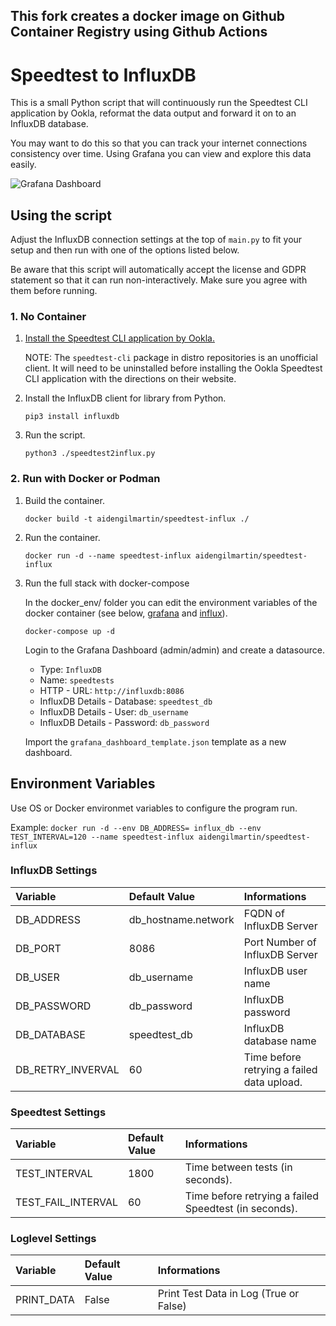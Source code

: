 ## This fork creates a docker image on Github Container Registry using Github Actions
# Speedtest to InfluxDB

This is a small Python script that will continuously run the Speedtest CLI application by Ookla, reformat the data output and forward it on to an InfluxDB database.

You may want to do this so that you can track your internet connections consistency over time. Using Grafana you can view and explore this data easily.

![Grafana Dashboard](https://i.imgur.com/8cUdMy7.png)

## Using the script

Adjust the InfluxDB connection settings at the top of `main.py` to fit your setup and then run with one of the options listed below.

Be aware that this script will automatically accept the license and GDPR statement so that it can run non-interactively. Make sure you agree with them before running.

### 1. No Container

1. [Install the Speedtest CLI application by Ookla.](https://www.speedtest.net/apps/cli)

    NOTE: The `speedtest-cli` package in distro repositories is an unofficial client. It will need to be uninstalled before installing the Ookla Speedtest CLI application with the directions on their website.

2. Install the InfluxDB client for library from Python.

    `pip3 install influxdb`

3. Run the script.

    `python3 ./speedtest2influx.py`

### 2. Run with Docker or Podman

1. Build the container.

    `docker build -t aidengilmartin/speedtest-influx ./`

2. Run the container.

    `docker run -d --name speedtest-influx aidengilmartin/speedtest-influx`

3. Run the full stack with docker-compose

    In the docker_env/ folder you can edit the environment variables of the docker container (see below, [grafana](https://grafana.com/docs/grafana/latest/installation/docker/) and [influx](https://hub.docker.com/_/influxdb)). 

    `docker-compose up -d`

    Login to the Grafana Dashboard (admin/admin) and create a datasource. 
    - Type: `InfluxDB`
    - Name: `speedtests`
    - HTTP - URL: `http://influxdb:8086`
    - InfluxDB Details - Database: `speedtest_db`
    - InfluxDB Details - User: `db_username`
    - InfluxDB Details - Password: `db_password`

    Import the `grafana_dashboard_template.json` template as a new dashboard.

## Environment Variables

Use OS or Docker environmet variables to configure the program run.

Example: `docker run -d --env DB_ADDRESS= influx_db --env TEST_INTERVAL=120 --name speedtest-influx aidengilmartin/speedtest-influx`
### InfluxDB Settings

| Variable          | Default Value        | Informations                                                 |
|:------------------|:---------------------|:-------------------------------------------------------------|
| DB_ADDRESS        | db_hostname.network  | FQDN of InfluxDB Server                                      |
| DB_PORT           | 8086                 | Port Number of InfluxDB Server                               |
| DB_USER           | db_username          | InfluxDB user name                                           |
| DB_PASSWORD       | db_password          | InfluxDB password                                            |
| DB_DATABASE       | speedtest_db         | InfluxDB database name                                       |
| DB_RETRY_INVERVAL | 60                   | Time before retrying a failed data upload.                   |


### Speedtest Settings

| Variable           | Default Value          | Informations                                               |
|:-------------------|:-----------------------|:-----------------------------------------------------------|
| TEST_INTERVAL      | 1800                   | Time between tests (in seconds).                           |
| TEST_FAIL_INTERVAL | 60                     | Time before retrying a failed Speedtest (in seconds).      |

### Loglevel Settings

| Variable         | Default Value          | Informations                                                                                  |
|:-----------------|:-----------------------|:----------------------------------------------------------------------------------------------|
| PRINT_DATA       | False                  | Print Test Data in Log (True or False)                                                        | 

